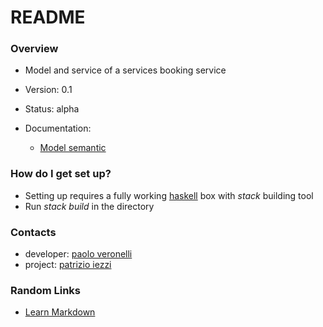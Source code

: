 # README #

### Overview ###

* Model and service of a services booking service

* Version: 0.1

* Status: alpha

* Documentation:

  * [Model semantic](semantic.md)

### How do I get set up? ###

* Setting up requires a fully working [haskell](http://haskell.org) box with _stack_ building tool
* Run *stack build* in the directory


### Contacts ###

* developer: [paolo veronelli](mailto://paolo.veronelli@gmail.com)
* project: [patrizio iezzi](mailto://patrizioiezzi@gmail.com)


### Random Links ###

* [Learn Markdown](https://bitbucket.org/tutorials/markdowndemo)